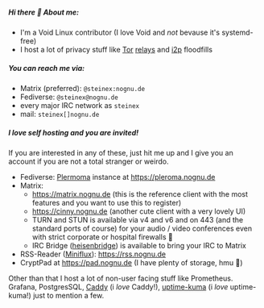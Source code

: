##### Hi there 👋 About me:

* I'm a Void Linux contributor (I love Void and *not* bevause it's systemd-free)
* I host a lot of privacy stuff like [Tor](https://nognu.de/tor) [relays](https://nusenu.github.io/OrNetStats/nognu.de.html) and [i2p](https://geti2p.net/en/) floodfills

##### You can reach me via:

- Matrix (preferred): `@steinex:nognu.de`
- Fediverse: `@steinex@nognu.de`
- every major IRC network as `steinex`
- mail: `steinex[]nognu.de`

##### I love self hosting and you are invited!

If you are interested in any of these, just hit me up and I give you an account if you are not a total stranger or weirdo.

- Fediverse: [Plermoma](https://pleroma.social/) instance at https://pleroma.nognu.de
- Matrix: 
  - https://matrix.nognu.de (this is the reference client with the most features and you want to use this to register)
  - https://cinny.nognu.de (another cute client with a very lovely UI)
  - TURN and STUN is available via v4 and v6 and on 443 (and the standard ports of course) for your audio / video conferences even with strict corporate or hospital firewalls 🙂
  - IRC Bridge ([heisenbridge](https://github.com/hifi/heisenbridge)) is available to bring your IRC to Matrix
- RSS-Reader ([Miniflux](https://miniflux.app/)): https://rss.nognu.de
- CryptPad at https://pad.nognu.de (I have plenty of storage, hmu 🙂)

Other than that I host a lot of non-user facing stuff like Prometheus. Grafana, PostgresSQL, [Caddy](https://caddyserver.com/)  (i *love* Caddy!), [uptime-kuma](https://github.com/louislam/uptime-kuma) (i *love* uptime-kuma!) just to mention a few.
